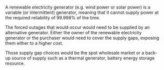 A renewable electricity generator (e.g. wind power or solar power) is a variable (or intermittent) generator, meaning that it cannot supply power at the required reliability of 99.998% of the time.

The forced outages that would occur would need to be supplied by an alternative generator. Either the owner of the renewable electricity generator or the purchaser would need to cover the supply gaps, exposing them either to a higher cost.

Those supply gap choices would be the spot wholesale market or a back-up source of supply such as a thermal generator, battery energy storage resource.
